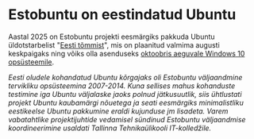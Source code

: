 # Estobuntu on eestindatud Ubuntu

Aastal 2025 on Estobuntu projekti eesmärgiks pakkuda Ubuntu üldotstarbelist "[Eesti tõmmist](https://github.com/estobuntu/ubuntu-estonian-remix/tree/master?tab=readme-ov-file#ubuntu-eesti-t%C3%B5mmis-tuntud-ka-kui-estobuntu)", mis on plaanitud valmima augusti keskpaigaks ning võiks olla asenduseks [oktoobris aeguvale Windows 10 opsüsteemile](https://www.err.ee/1609615439/windows-10-uuenduste-loppemise-jarel-vajab-osa-arvuteid-valjavahetamist).

_Eesti oludele kohandatud Ubuntu kõrgajaks oli Estobuntu väljaandmine tervikliku opsüsteemina 2007-2014. Kuna sellises mahus kohanduste testimine iga Ubuntu väljalaske jaoks polnud jätkusuutlik, siis ühtlustati projekt Ubuntu kaubamärgi nõuetega ja seati eesmärgiks minimalistliku eestikeelse Ubuntu pakkumine eraldi kujunduse jm lisadeta. Varem vabatahtlike projektijuhtide vedamisel sündinud Estobuntu väljaandmise koordineerimine usaldati Tallinna Tehnikaülikooli IT-kolledžile._
